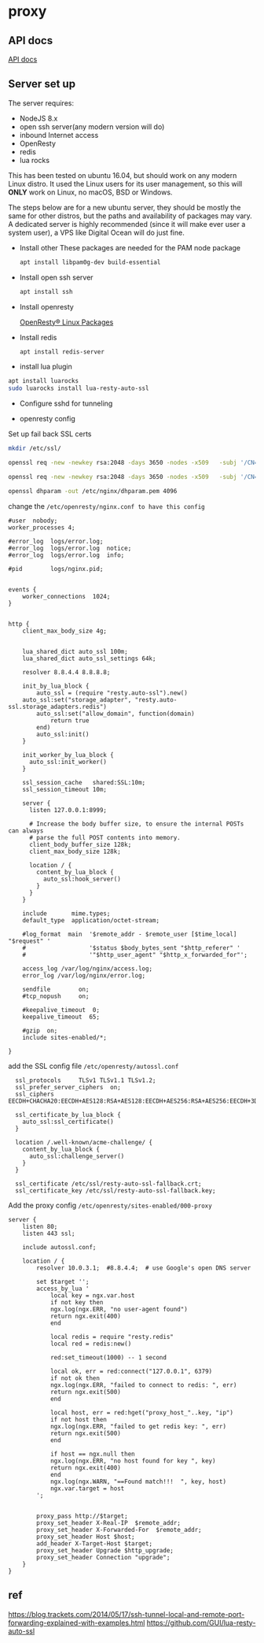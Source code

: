 # proxy

## API docs
[API docs](api.md)

## Server set up

The server requires:
* NodeJS 8.x
* open ssh server(any modern version will do)
* inbound Internet access
* OpenResty
* redis
* lua rocks

This has been tested on ubuntu 16.04, but should work on any modern Linux distro. It used the Linux users for its user management, so this will **ONLY** work on Linux, no macOS, BSD or Windows.

The steps below are for a new ubuntu server, they should be mostly the same for other distros, but the paths and availability of packages may vary. A dedicated server is highly recommended (since it will make ever user a system user), a VPS like Digital Ocean will do just fine.

* Install other
    These packages are needed for the PAM node package
    ```bash
    apt install libpam0g-dev build-essential
    ```

* Install open ssh server
    ```bash
    apt install ssh
    ```

* Install openresty

    [OpenResty® Linux Packages](https://openresty.org/en/linux-packages.html)

* Install redis
    ```bash
    apt install redis-server
    ```

* install lua plugin
```bash
apt install luarocks
sudo luarocks install lua-resty-auto-ssl
```

* Configure sshd for tunneling


* openresty config

Set up fail back SSL certs
```bash
mkdir /etc/ssl/

openssl req -new -newkey rsa:2048 -days 3650 -nodes -x509   -subj '/CN=sni-support-required-for-valid-ssl'   -keyout /etc/ssl/resty-auto-ssl-fallback.key   -out /etc/ssl/resty-auto-ssl-fallback.crt

openssl req -new -newkey rsa:2048 -days 3650 -nodes -x509   -subj '/CN=sni-support-required-for-valid-ssl'   -keyout /etc/ssl/resty-auto-ssl-fallback.key   -out /etc/ssl/resty-auto-ssl-fallback.crt

openssl dhparam -out /etc/nginx/dhparam.pem 4096

```


change the `/etc/openresty/nginx.conf to have this config`

```
#user  nobody;
worker_processes 4;

#error_log  logs/error.log;
#error_log  logs/error.log  notice;
#error_log  logs/error.log  info;

#pid        logs/nginx.pid;


events {
    worker_connections  1024;
}


http {
    client_max_body_size 4g;


    lua_shared_dict auto_ssl 100m;
    lua_shared_dict auto_ssl_settings 64k;

    resolver 8.8.4.4 8.8.8.8;

    init_by_lua_block {
        auto_ssl = (require "resty.auto-ssl").new()
	auto_ssl:set("storage_adapter", "resty.auto-ssl.storage_adapters.redis")
        auto_ssl:set("allow_domain", function(domain)
            return true
        end)
        auto_ssl:init()
    }

    init_worker_by_lua_block {
      auto_ssl:init_worker()
    }

    ssl_session_cache   shared:SSL:10m;
    ssl_session_timeout 10m;

    server {
      listen 127.0.0.1:8999;

      # Increase the body buffer size, to ensure the internal POSTs can always
      # parse the full POST contents into memory.
      client_body_buffer_size 128k;
      client_max_body_size 128k;

      location / {
        content_by_lua_block {
          auto_ssl:hook_server()
        }
      }
    }

    include       mime.types;
    default_type  application/octet-stream;

    #log_format  main  '$remote_addr - $remote_user [$time_local] "$request" '
    #                  '$status $body_bytes_sent "$http_referer" '
    #                  '"$http_user_agent" "$http_x_forwarded_for"';

    access_log /var/log/nginx/access.log;
    error_log /var/log/nginx/error.log;

    sendfile        on;
    #tcp_nopush     on;

    #keepalive_timeout  0;
    keepalive_timeout  65;

    #gzip  on;
    include sites-enabled/*;

}

```


add the SSL config file `/etc/openresty/autossl.conf`

```
  ssl_protocols     TLSv1 TLSv1.1 TLSv1.2;
  ssl_prefer_server_ciphers  on;
  ssl_ciphers EECDH+CHACHA20:EECDH+AES128:RSA+AES128:EECDH+AES256:RSA+AES256:EECDH+3DES:RSA+3DES:!MD5;

  ssl_certificate_by_lua_block {
    auto_ssl:ssl_certificate()
  }

  location /.well-known/acme-challenge/ {
    content_by_lua_block {
      auto_ssl:challenge_server()
    }
  }

  ssl_certificate /etc/ssl/resty-auto-ssl-fallback.crt;
  ssl_certificate_key /etc/ssl/resty-auto-ssl-fallback.key;

```


Add the proxy config `/etc/openresty/sites-enabled/000-proxy`


```
server {
	listen 80;
	listen 443 ssl;

	include autossl.conf;

	location / {
		resolver 10.0.3.1;  #8.8.4.4;  # use Google's open DNS server

		set $target '';
		access_by_lua '
		    local key = ngx.var.host
		    if not key then
			ngx.log(ngx.ERR, "no user-agent found")
			return ngx.exit(400)
		    end

		    local redis = require "resty.redis"
		    local red = redis:new()

		    red:set_timeout(1000) -- 1 second

		    local ok, err = red:connect("127.0.0.1", 6379)
		    if not ok then
			ngx.log(ngx.ERR, "failed to connect to redis: ", err)
			return ngx.exit(500)
		    end

		    local host, err = red:hget("proxy_host_"..key, "ip")
		    if not host then
			ngx.log(ngx.ERR, "failed to get redis key: ", err)
			return ngx.exit(500)
		    end

		    if host == ngx.null then
			ngx.log(ngx.ERR, "no host found for key ", key)
			return ngx.exit(400)
		    end
		    ngx.log(ngx.WARN, "==Found match!!!  ", key, host)
		    ngx.var.target = host
		';


		proxy_pass http://$target;
		proxy_set_header X-Real-IP  $remote_addr;
		proxy_set_header X-Forwarded-For  $remote_addr;
		proxy_set_header Host $host;
		add_header X-Target-Host $target;
		proxy_set_header Upgrade $http_upgrade;
		proxy_set_header Connection "upgrade";
	}
}
```



## ref

https://blog.trackets.com/2014/05/17/ssh-tunnel-local-and-remote-port-forwarding-explained-with-examples.html
https://github.com/GUI/lua-resty-auto-ssl
